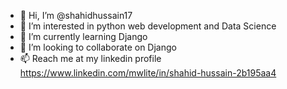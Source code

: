 - 👋 Hi, I’m @shahidhussain17
- 👀 I’m interested in python web development and Data Science
- 🌱 I’m currently learning Django
- 💞️ I’m looking to collaborate on Django
- 📫 Reach me at my linkedin profile https://www.linkedin.com/mwlite/in/shahid-hussain-2b195aa4

<!---
shahidhussain17/shahidhussain17 is a ✨ special ✨ repository because its `README.md` (this file) appears on your GitHub profile.
You can click the Preview link to take a look at your changes.
--->
